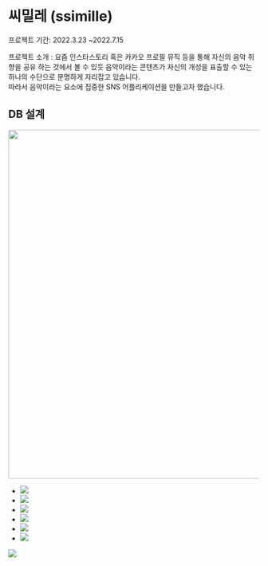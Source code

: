 # 씨밀레 (ssimille)
프로젝트 기간: 2022.3.23 ~2022.7.15

프로젝트 소개 : 요즘 인스타스토리 혹은 카카오 프로필 뮤직 등을 통해 자신의 음악 취향을 공유 하는 것에서 볼 수 있듯 음악이라는 콘텐츠가 자신의 개성을 표출할 수 있는 하나의 수단으로 분명하게 자리잡고 있습니다.  
따라서 음악이라는 요소에 집중한 SNS 어플리케이션을 만들고자 했습니다.

## DB 설계
<img src="https://user-images.githubusercontent.com/86703264/197124818-9101ca37-ec8f-454f-bf95-cd745eef6337.png" width="700">

- <img src="https://img.shields.io/badge/MySQL-4479A1?style=for-the-badge&logo=MySQL&logoColor=white">
- <img src="https://img.shields.io/badge/Node.js-339933?style=for-the-badge&logo=Node.js&logoColor=white">
- <img src="https://img.shields.io/badge/Amazon EC2-FF9900?style=for-the-badge&logo=Amazon EC2&logoColor=white">
- <img src="https://img.shields.io/badge/Amazon RDS-527FFF?style=for-the-badge&logo=Amazon RDS&logoColor=white">
- <img src="https://img.shields.io/badge/Amazon S3-569A31?style=for-the-badge&logo=Amazon S3&logoColor=white">
- <img src="https://img.shields.io/badge/PM2-2B037A?style=for-the-badge&logo=PM2&logoColor=white">

<img src="https://user-images.githubusercontent.com/86703264/197920051-58716275-234f-45c1-9a70-eb9e89686fe5.png">



